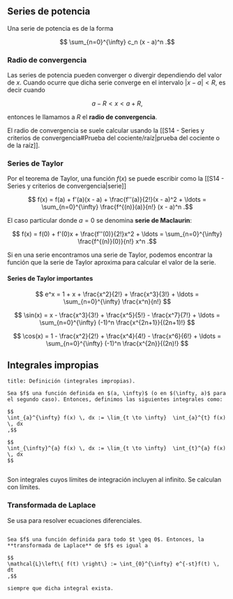 ## Series de potencia

Una serie de potencia es de la forma

$$
\sum_{n=0}^{\infty} c_n (x - a)^n
.$$

### Radio de convergencia

Las series de potencia pueden converger o divergir dependiendo del valor de $x$. Cuando ocurre que dicha serie converge en el intervalo $|x - a| < R$, es decir cuando

$$
a - R < x < a + R
,$$

entonces le llamamos a $R$ el **radio de convergencia**.

El radio de convergencia se suele calcular usando la [[S14 - Series y criterios de convergencia#Prueba del cociente/raíz|prueba del cociente o de la raíz]].


### Series de Taylor

Por el teorema de Taylor, una función $f(x)$ se puede escribir como la [[S14 - Series y criterios de convergencia|serie]]

$$
f(x) = f(a) + f'(a)(x - a) + \frac{f''(a)}{2!}(x - a)^2 + \ldots = \sum_{n=0}^{\infty} \frac{f^{(n)}(a)}{n!} (x - a)^n
.$$

El caso particular donde $a = 0$ se denomina **serie de Maclaurin**:

$$
f(x) = f(0) + f'(0)x + \frac{f''(0)}{2!}x^2 + \ldots = \sum_{n=0}^{\infty} \frac{f^{(n)}(0)}{n!} x^n
.$$

Si en una serie encontramos una serie de Taylor, podemos encontrar la función que la serie de Taylor aproxima para calcular el valor de la serie.

#### Series de Taylor importantes

$$
e^x = 1 + x + \frac{x^2}{2!} + \frac{x^3}{3!} + \ldots = \sum_{n=0}^{\infty} \frac{x^n}{n!}
$$

$$
\sin(x) = x - \frac{x^3}{3!} + \frac{x^5}{5!} - \frac{x^7}{7!} + \ldots = \sum_{n=0}^{\infty} (-1)^n \frac{x^{2n+1}}{(2n+1)!}
$$

$$
\cos(x) = 1 - \frac{x^2}{2!} + \frac{x^4}{4!} - \frac{x^6}{6!} + \ldots = \sum_{n=0}^{\infty} (-1)^n \frac{x^{2n}}{(2n)!}
$$

## Integrales impropias

```ad-definition
title: Definición (integrales impropias).

Sea $f$ una función definida en $(a, \infty)$ (o en $(\infty, a)$ para el segundo caso). Entonces, definimos las siguientes integrales como:

$$
\int_{a}^{\infty} f(x) \, dx := \lim_{t \to \infty}  \int_{a}^{t} f(x) \, dx
,$$

$$
\int_{\infty}^{a} f(x) \, dx := \lim_{t \to \infty}  \int_{t}^{a} f(x) \, dx
$$


```

Son integrales cuyos límites de integración incluyen al infinito. Se calculan con límites.

### Transformada de Laplace

Se usa para resolver ecuaciones diferenciales.

```ad-definition

Sea $f$ una función definida para todo $t \geq 0$. Entonces, la **transformada de Laplace** de $f$ es igual a

$$
\mathcal{L}\left\{ f(t) \right\} := \int_{0}^{\infty} e^{-st}f(t) \, dt
,$$

siempre que dicha integral exista.

```
